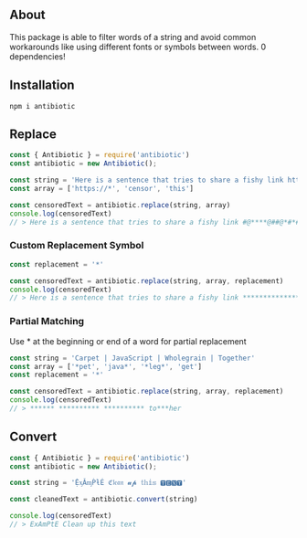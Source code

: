 ## About
This package is able to filter words of a string and avoid common workarounds like using different fonts or symbols between words. 0 dependencies!

## Installation
```
npm i antibiotic
```

## Replace
```js
const { Antibiotic } = require('antibiotic')
const antibiotic = new Antibiotic();

const string = 'Here is a sentence that tries to share a fishy link https://example.com/login, but dont worry it will get censored even when you try to bypass it like t-h.1.$, 𝔱𝔥𝔦𝔰, 𝕥𝕙𝕚𝕤 or ᴛʜɪꜱ.'
const array = ['https://*', 'censor', 'this']

const censoredText = antibiotic.replace(string, array)
console.log(censoredText)
// > Here is a sentence that tries to share a fishy link #@****@##@*#*#***##@*@# but dont worry it will get ***@@#ed even when you try to bypass it like @#*@ #@@# *@@* or #@**
```
### Custom Replacement Symbol
```js
const replacement = '*'

const censoredText = antibiotic.replace(string, array, replacement)
console.log(censoredText)
// > Here is a sentence that tries to share a fishy link *********************** but dont worry it will get ******ed even when you try to bypass it like **** **** **** or ****
```

### Partial Matching
Use * at the beginning or end of a word for partial replacement
```js
const string = 'Carpet | JavaScript | Wholegrain | Together'
const array = ['*pet', 'java*', '*leg*', 'get']
const replacement = '*'

const censoredText = antibiotic.replace(string, array, replacement)
console.log(censoredText)
// > ****** ********** ********** to***her
```

## Convert
```js
const { Antibiotic } = require('antibiotic')
const antibiotic = new Antibiotic();

const string = 'ỆᶍǍᶆṔƚÉ ℭ𝔩𝔢𝔞𝔫 𝓾𝓹 𝕥𝕙𝕚𝕤 🆃🅴🆇🆃'

const cleanedText = antibiotic.convert(string)

console.log(censoredText)
// > ExAmPtE Clean up this text
```

